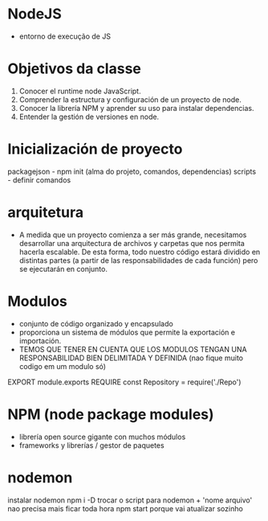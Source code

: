 # NodeJS
- entorno de execução de JS

# Objetivos da classe
1. Conocer el runtime node JavaScript.
2. Comprender la estructura y configuración de un proyecto de node.
3. Conocer la librería NPM y aprender su uso para instalar dependencias.
4. Entender la gestión de versiones en node.

# Inicialización de proyecto
packagejson - npm init (alma do projeto, comandos, dependencias)
scripts - definir comandos

# arquitetura 
- A medida que un proyecto comienza a ser más grande, necesitamos desarrollar una arquitectura de archivos y carpetas que nos permita hacerla escalable. De esta forma, todo nuestro código estará dividido en distintas partes (a partir de las responsabilidades de cada función) pero se ejecutarán en conjunto.

# Modulos
- conjunto de código organizado y encapsulado
- proporciona un sistema de módulos que permite la exportación e importación.
- TEMOS QUE TENER EN CUENTA QUE LOS MODULOS TENGAN UNA RESPONSABILIDAD BIEN DELIMITADA Y DEFINIDA (nao fique muito codigo em um modulo só)

EXPORT
    module.exports
REQUIRE 
    const Repository = require('./Repo')

# NPM (node package modules)
- librería open source gigante con muchos módulos
- frameworks y librerías / gestor de paquetes

# nodemon
instalar nodemon 
npm i -D
trocar o script para nodemon + 'nome arquivo'
nao precisa mais ficar toda hora npm start porque vai atualizar sozinho